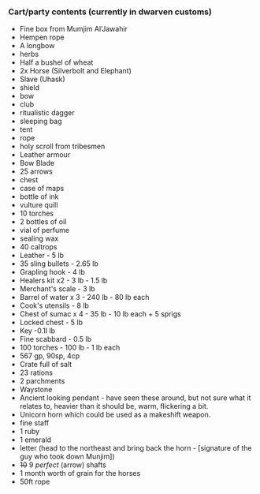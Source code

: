 ---
---

### Cart/party contents (currently in dwarven customs)

* Fine box from Mumjim Al'Jawahir
* Hempen rope
* A longbow
* herbs
* Half a bushel of wheat
* 2x Horse (Silverbolt and Elephant)
* Slave (Uhask)
* shield
* bow
* club
* ritualistic dagger
* sleeping bag
* tent
* rope
* holy scroll from tribesmen
* Leather armour
* Bow Blade
* 25 arrows
* chest
* case of maps
* bottle of ink
* vulture quill
* 10 torches
* 2 bottles of oil
* vial of perfume
* sealing wax
* 40 caltrops
* Leather - 5 lb
* 35 sling bullets - 2.65 lb
* Grapling hook - 4 lb
* Healers kit x2 - 3 lb - 1.5 lb
* Merchant's scale - 3 lb
* Barrel of water x 3 - 240 lb - 80 lb each
* Cook's utensils - 8 lb
* Chest of sumac x 4 - 35 lb - 10 lb each + 5 sprigs
* Locked chest - 5 lb
* Key -0.1l lb
* Fine scabbard - 0.5 lb
* 100 torches - 100 lb - 1 lb each
* 567 gp, 90sp, 4cp
* Crate full of salt
* 23 rations
* 2 parchments
* Waystone
* Ancient looking pendant - have seen these around, but not sure what it relates to, heavier than it should be, warm, flickering a bit.
* Unicorn horn which could be used as a makeshift weapon.
* fine staff
* 1 ruby
* 1 emerald
* letter (head to the northeast and bring back the horn - [signature of the guy who took down Munjim])
* ~~10~~ 9 *perfect* (arrow) shafts
* 1 month worth of grain for the horses
* 50ft rope
